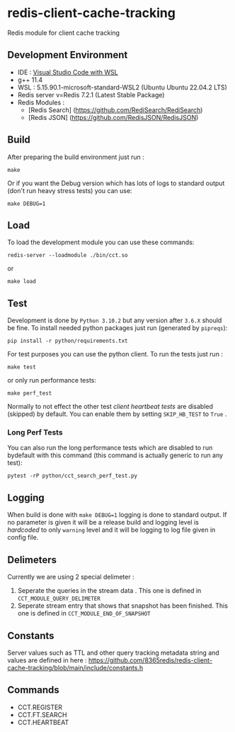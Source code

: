 # redis-client-cache-tracking
Redis module for client cache tracking

## Development Environment 

* IDE : [Visual Studio Code with WSL](https://code.visualstudio.com/docs/cpp/config-wsl) 
* g++ 11.4
* WSL : 5.15.90.1-microsoft-standard-WSL2 (Ubuntu Ubuntu 22.04.2 LTS)
* Redis server v=Redis 7.2.1 (Latest Stable Package)
* Redis Modules :
    * [Redis Search] (https://github.com/RediSearch/RediSearch)
    * [Redis JSON] (https://github.com/RedisJSON/RedisJSON)

## Build

After preparing the build environment just run : 

```
make
```

Or if you want the Debug version which has lots of logs to standard output (don't run heavy stress tests) you can use: 

```
make DEBUG=1
```

## Load

To load the development module you can use these commands: 

```
redis-server --loadmodule ./bin/cct.so
```

or 

```
make load
```

## Test
Development is done by `Python 3.10.2` but any version after `3.6.X` should be fine. To install needed python packages just run (generated by `pipreqs`): 

```
pip install -r python/requirements.txt
```

For test purposes you can use the python client. To run the tests just run : 

```
make test
```

or only run performance tests: 

```
make perf_test
```

Normally to not effect the other test *client heartbeat tests* are disabled (skipped) by default. You can enable them by setting `SKIP_HB_TEST` to `True` .

### Long Perf Tests

You can also run the long performance tests which are disabled to run bydefault with this command (this command is actually generic to run any test): 
```
pytest -rP python/cct_search_perf_test.py
```


## Logging

When build is done with `make DEBUG=1` logging is done to standard output. If no parameter is given it will be a release build and logging level is *hardcoded* to only `warning` level and it will be logging to log file given in config file. 

## Delimeters

Currently we are using 2 special delimeter :

1. Seperate the queries in the stream data . This one is defined in `CCT_MODULE_QUERY_DELIMETER`
2. Seperate stream entry that shows that snapshot has been finished. This one is defined in `CCT_MODULE_END_OF_SNAPSHOT`

## Constants

Server values such as TTL and other query tracking metadata string and values are defined in here : https://github.com/8365redis/redis-client-cache-tracking/blob/main/include/constants.h

 
## Commands

* CCT.REGISTER 
* CCT.FT.SEARCH
* CCT.HEARTBEAT
